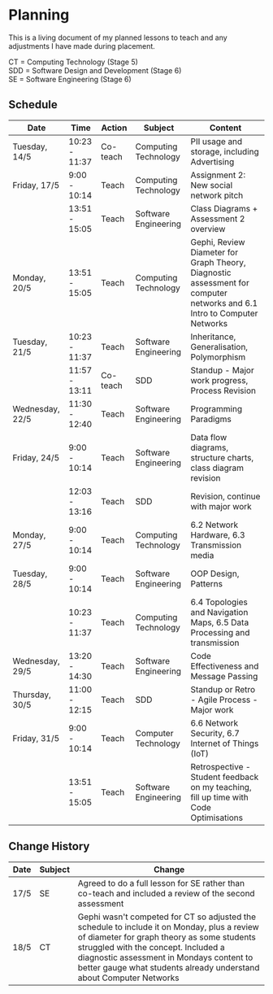 # Planning

This is a living document of my planned lessons to teach and any adjustments I have made during placement.

CT = Computing Technology (Stage 5)<br>
SDD = Software Design and Development (Stage 6)<br>
SE = Software Engineering (Stage 6)

## Schedule

| Date            | Time          | Action   | Subject              | Content                                                                                                                 |
| --------------- | ------------- | -------- | -------------------- | ----------------------------------------------------------------------------------------------------------------------- |
| Tuesday, 14/5   | 10:23 - 11:37 | Co-teach | Computing Technology | PII usage and storage, including Advertising                                                                            |
| Friday, 17/5    | 9:00 - 10:14  | Teach    | Computing Technology | Assignment 2: New social network pitch                                                                                  |
|                 | 13:51 - 15:05 | Teach    | Software Engineering | Class Diagrams + Assessment 2 overview                                                                                  |
| Monday, 20/5    | 13:51 - 15:05 | Teach    | Computing Technology | Gephi, Review Diameter for Graph Theory, Diagnostic assessment for computer networks and 6.1 Intro to Computer Networks |
| Tuesday, 21/5   | 10:23 - 11:37 | Teach    | Software Engineering | Inheritance, Generalisation, Polymorphism                                                                               |
|                 | 11:57 - 13:11 | Co-teach | SDD                  | Standup - Major work progress, Process Revision                                                                         |
| Wednesday, 22/5 | 11:30 - 12:40 | Teach    | Software Engineering | Programming Paradigms                                                                                                   |
| Friday, 24/5    | 9:00 - 10:14  | Teach    | Software Engineering | Data flow diagrams, structure charts, class diagram revision                                                            |
|                 | 12:03 - 13:16 | Teach    | SDD                  | Revision, continue with major work                                                                                      |
| Monday, 27/5    | 9:00 - 10:14  | Teach    | Computing Technology | 6.2 Network Hardware, 6.3 Transmission media                                                                            |
| Tuesday, 28/5   | 9:00 - 10:14  | Teach    | Software Engineering | OOP Design, Patterns                                                                                                    |
|                 | 10:23 - 11:37 | Teach    | Computing Technology | 6.4 Topologies and Navigation Maps, 6.5 Data Processing and transmission                                                |
| Wednesday, 29/5 | 13:20 - 14:30 | Teach    | Software Engineering | Code Effectiveness and Message Passing                                                                                  |
| Thursday, 30/5  | 11:00 - 12:15 | Teach    | SDD                  | Standup or Retro - Agile Process - Major work                                                                           |
| Friday, 31/5    | 9:00 - 10:14  | Teach    | Computer Technology  | 6.6 Network Security, 6.7 Internet of Things (IoT)                                                                      |
|                 | 13:51 - 15:05 | Teach    | Software Engineering | Retrospective - Student feedback on my teaching, fill up time with Code Optimisations                                   |

## Change History
| Date | Subject | Change                                                                                                                                                                                                                                                                                              |
| ---- | ------- | --------------------------------------------------------------------------------------------------------------------------------------------------------------------------------------------------------------------------------------------------------------------------------------------------- |
| 17/5 | SE      | Agreed to do a full lesson for SE rather than co-teach and included a review of the second assessment                                                                                                                                                                                               |
| 18/5 | CT      | Gephi wasn't competed for CT so adjusted the schedule to include it on Monday, plus a review of diameter for graph theory as some students struggled with the concept. Included a diagnostic assessment in Mondays content to better gauge what students already understand about Computer Networks |